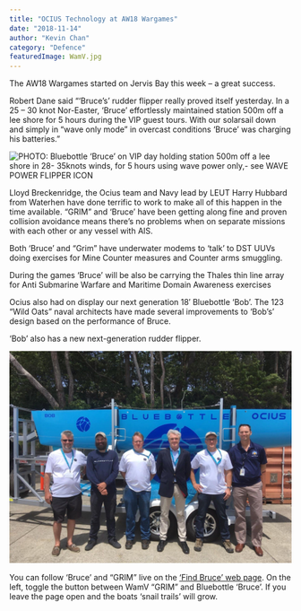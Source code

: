 ```yaml
---
title: "OCIUS Technology at AW18 Wargames"
date: "2018-11-14"
author: "Kevin Chan"
category: "Defence"
featuredImage: WamV.jpg
---
```


The AW18 Wargames started on Jervis Bay this week – a great success.

Robert Dane said “‘Bruce’s’ rudder flipper really proved itself yesterday. In a 25 – 30 knot Nor-Easter, ‘Bruce’ effortlessly maintained station 500m off a lee shore for 5 hours during the VIP guest tours. With our solarsail down and simply in “wave only mode” in overcast conditions ‘Bruce’ was charging his batteries.”

![PHOTO: Bluebottle ‘Bruce’ on VIP day holding station 500m off a lee shore in 28- 35knots winds, for 5 hours using wave power only,- see WAVE POWER FLIPPER ICON](./AW18-Demonstrations.png)


Lloyd Breckenridge, the Ocius team and Navy lead by LEUT Harry Hubbard from Waterhen have done terrific to work to make all of this happen in the time available. “GRIM” and ‘Bruce’ have been getting along fine and proven collision avoidance means there’s no problems when on separate missions with each other or any vessel with AIS.

Both ‘Bruce’ and “Grim” have underwater modems to ‘talk’ to DST UUVs doing exercises for Mine Counter measures and Counter arms smuggling.

During the games ‘Bruce’ will be also be carrying the Thales thin line array for Anti Submarine Warfare and Maritime Domain Awareness exercises

Ocius also had on display our next generation 18′ Bluebottle ‘Bob’. The 123 “Wild Oats” naval architects have made several improvements to ‘Bob’s’ design based on the performance of Bruce.

‘Bob’ also has a new next-generation rudder flipper.

![PHOTO: Ocius team with “Bob” at AW18 VIP day.](./OCIUS-with-Bob.png)

You can follow ‘Bruce’ and “GRIM” live on the [‘Find Bruce’ web page](/find-bruce). On the left, toggle the button between WamV “GRIM” and Bluebottle ‘Bruce’. If you leave the page open and the boats ‘snail trails’ will grow.
